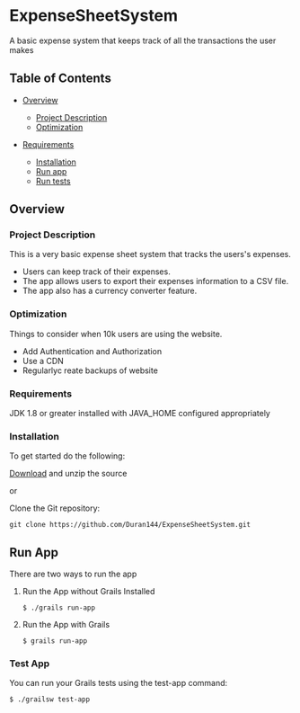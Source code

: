 # ExpenseSheetSystem
A basic expense system that keeps track of all the transactions the user makes

## Table of Contents

- [Overview](#overview)
  - [Project Description](#projectdescription)
  - [Optimization](#optimization)
  
- [Requirements](#requirements) 
  - [Installation](#installation)
  - [Run app](#runapp)
  - [Run tests](#runtests)




## Overview

### Project Description
This is a very basic expense sheet system that tracks the users's expenses.
- Users can keep track of their expenses.
- The app allows users to export their expenses information to a CSV file.
- The app also has a currency converter feature.   


### Optimization 
Things to consider when 10k users are using the website.
- Add Authentication and Authorization
- Use a CDN
- Regularlyc reate backups of website


### Requirements

JDK 1.8 or greater installed with JAVA_HOME configured appropriately

### Installation

To get started do the following:

[Download](https://github.com/Duran144/ExpenseSheetSystem.git) and unzip the source

or

Clone the Git repository:

    git clone https://github.com/Duran144/ExpenseSheetSystem.git

## Run App
There are two ways to run the app

1. Run the App without Grails Installed
   ````
   $ ./grails run-app
2. Run the App with Grails
   ````
   $ grails run-app
### Test App
You can run your Grails tests using the test-app command:
````
$ ./grailsw test-app